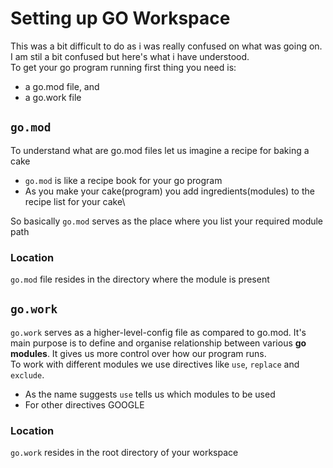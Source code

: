 # Setting up GO Workspace

This was a bit difficult to do as i was really confused on what was going on. I am stil a bit confused but here's what i have understood.\
To get your go program running first thing you need is:
- a go.mod file, and
- a go.work file 

## `go.mod` 
To understand what are go.mod files let us imagine a recipe for baking a cake

- `go.mod` is like a recipe book for your go program
- As you make your cake(program) you add ingredients(modules) to the recipe list for your cake\

So basically `go.mod` serves as the place where you list your required module path

### Location

`go.mod` file resides in the directory where the module is present

## `go.work`

`go.work` serves as a higher-level-config file as compared to go.mod. It's main purpose is to define and organise relationship between various **go modules**. It gives us more control over how our program runs.\
To work with different modules we use directives like `use`, `replace` and `exclude`.

- As the name suggests `use` tells us which modules to be used
- For other directives GOOGLE

### Location

`go.work` resides in the root directory of your workspace
